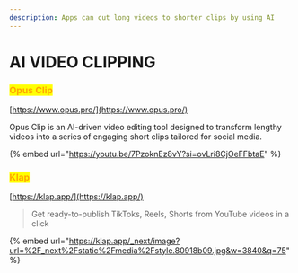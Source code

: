 ```yaml
---
description: Apps can cut long videos to shorter clips by using AI
---
```


# AI VIDEO CLIPPING

### <mark style="color:orange;">Opus Clip</mark>

[https://www.opus.pro/](https://www.opus.pro/)

Opus Clip is an AI-driven video editing tool designed to transform lengthy videos into a series of engaging short clips tailored for social media.&#x20;

{% embed url="https://youtu.be/7PzoknEz8vY?si=ovLri8CjOeFFbtaE" %}

### <mark style="color:orange;">Klap</mark>

[https://klap.app/](https://klap.app/)

> Get ready-to-publish TikToks, Reels, Shorts from YouTube videos in a click

{% embed url="https://klap.app/_next/image?url=%2F_next%2Fstatic%2Fmedia%2Fstyle.80918b09.jpg&w=3840&q=75" %}

